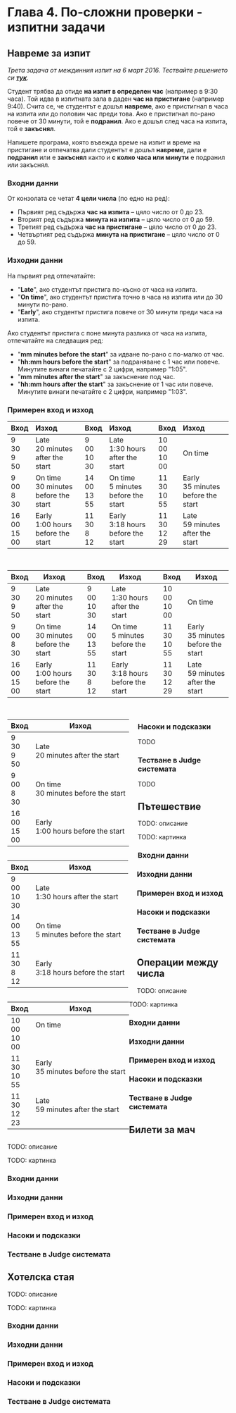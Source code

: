 # Глава 4. По-сложни проверки - изпитни задачи

## Навреме за изпит

_Трета задача от междинния изпит на 6 март 2016. Тествайте решението си [**тук**](https://judge.softuni.bg/Contests/Practice/Index/169#2)._

Студент трябва да отиде **на изпит в определен час** (например в 9:30 часа). Той идва в изпитната зала в даден **час на пристигане** (например 9:40). Счита се, че студентът е дошъл **навреме**, ако е пристигнал в часа на изпита или до половин час преди това. Ако е пристигнал по-рано повече от 30 минути, той е **подранил**. Ако е дошъл след часа на изпита, той е **закъснял**. 

Напишете програма, която въвежда време на изпит и време на пристигане и отпечатва дали студентът е дошъл **навреме**, дали е **подранил** или е **закъснял** както и **с колко часа или минути** е подранил или закъснял.

### Входни данни

От конзолата се четат **4 цели числа** (по едно на ред):

- Първият ред съдържа **час на изпита** – цяло число от 0 до 23.
- Вторият ред съдържа **минута на изпита** – цяло число от 0 до 59.
- Третият ред съдържа **час на пристигане** – цяло число от 0 до 23.
- Четвъртият ред съдържа **минута на пристигане** – цяло число от 0 до 59.

### Изходни данни

На първият ред отпечатайте:

- &quot;**Late**&quot;, ако студентът пристига по-късно от часа на изпита.
- &quot;**On time**&quot;, ако студентът пристига точно в часа на изпита или до 30 минути по-рано.
- &quot;**Early**&quot;, ако студентът пристига повече от 30 минути преди часа на изпита.

Ако студентът пристига с поне минута разлика от часа на изпита, отпечатайте на следващия ред:

- &quot;**mm minutes before the start**&quot; за идване по-рано с по-малко от час.
- &quot;**hh:mm hours before the start**&quot; за подраняване с 1 час или повече. Минутите винаги печатайте с 2 цифри, например &quot;1:05&quot;.
- &quot;**mm minutes after the start**&quot; за закъснение под час.
- &quot;**hh:mm hours after the start**&quot; за закъснение от 1 час или повече. Минутите винаги печатайте с 2 цифри, например &quot;1:03&quot;.

### Примерен вход и изход

| Вход | Изход | Вход | Изход | Вход | Изход |
| :--- | :--- | :--- | :--- | :--- | :--- |
| 9<br>30<br>9<br>50 | Late<br>20 minutes after the start | 9<br>00<br>10<br>30 | Late<br>1:30 hours after the start | 10<br>00<br>10<br>00 | On time |
| 9<br>00<br>8<br>30 | On time<br>30 minutes before the start | 14<br>00<br>13<br>55 | On time<br>5 minutes before the start | 11<br>30<br>10<br>55 | Early<br>35 minutes before the start |
| 16<br>00<br>15<br>00 | Early<br>1:00 hours before the start | 11<br>30<br>8<br>12 | Early<br>3:18 hours before the start | 11<br>30<br>12<br>29 | Late<br>59 minutes after the start |

<br />


| **Вход** | **Изход** |   | **Вход** | **Изход** |   | **Вход** | **Изход** |
| --- | --- | --- | --- | --- | --- | --- | --- |
| 9<br />30<br />9<br />50 | Late<br />20 minutes after the start |   | 9<br />00<br />10<br />30 | Late<br />1:30 hours after the start |   |  10<br />00<br />10<br />00 | On time |
| 9<br />00<br />8<br />30 | On time<br />30 minutes before the start |   | 14<br />00<br />13<br />55 | On time<br />5 minutes before the start |   | 11<br />30<br />10<br />55 | Early<br />35 minutes before the start |
| 16<br />00<br />15<br />00 | Early<br />1:00 hours before the start |   | 11<br />30<br />8<br />12 | Early<br />3:18 hours before the start |   |  11<br />30<br />12<br />29 | Late<br />59 minutes after the start |

<br />
<div style="display:inline-block;float:left;margin-right:20px">
<table>
<thead>
<th>Вход</th>
<th>Изход</th>
</thead>
<tfoot></tfoot>
<tbody>
<tr>
<td>9<br />30<br />9<br />50</td>
<td>Late<br />20 minutes after the start</td>
</tr>
<tr>
<td>9<br />00<br />8<br />30</td>
<td>On time<br />30 minutes before the start</td>
</tr>
<tr>
<td>16<br />00<br />15<br />00</td>
<td>Early<br />1:00 hours before the start</td>
</tr>
</tbody>
</table>
</div>

<div style="display:inline-block;float:left;margin-right:20px">
<table>
<thead>
<th>Вход</th>
<th>Изход</th>
</thead>
<tfoot></tfoot>
<tbody>
<tr>
<td>9<br />00<br />10<br />30</td>
<td>Late<br />1:30 hours after the start</td>
</tr>
<tr>
<td>14<br />00<br />13<br />55</td>
<td>On time<br />5 minutes before the start</td>
</tr>
<tr>
<td>11<br />30<br />8<br />12</td>
<td>Early<br />3:18 hours before the start</td>
</tr>
</tbody>
</table>
</div>

<div style="display:inline-block;float:left">
<table>
<thead>
<th>Вход</th>
<th>Изход</th>
</thead>
<tfoot></tfoot>
<tbody>
<tr>
<td>10<br />00<br />10<br />00</td>
<td>On time<br /><br /><br /></td>
</tr>
<tr>
<td>11<br />30<br />10<br />55</td>
<td>Early<br />35 minutes before the start<br /><br /></td>
</tr>
<tr>
<td>11<br />30<br />12<br />23</td>
<td>Late<br />59 minutes after the start<br /><br /></td>
</tr>
</tbody>
</table>
</div>

### Насоки и подсказки
TODO
### Тестване в Judge системата
TODO

## Пътешествие

TODO: описание

TODO: картинка

### Входни данни

### Изходни данни

### Примерен вход и изход

### Насоки и подсказки

### Тестване в Judge системата


## Операции между числа

TODO: описание

TODO: картинка

### Входни данни

### Изходни данни

### Примерен вход и изход

### Насоки и подсказки

### Тестване в Judge системата


## Билети за мач

TODO: описание

TODO: картинка

### Входни данни

### Изходни данни

### Примерен вход и изход

### Насоки и подсказки

### Тестване в Judge системата


## Хотелска стая

TODO: описание

TODO: картинка

### Входни данни

### Изходни данни

### Примерен вход и изход

### Насоки и подсказки

### Тестване в Judge системата




